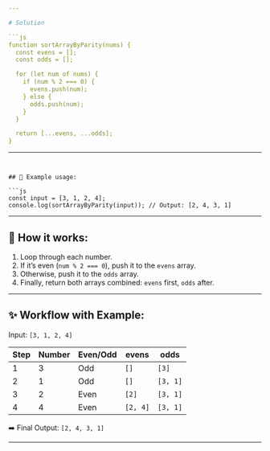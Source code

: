 ```yaml
---

# Solution

```js
function sortArrayByParity(nums) {
  const evens = [];
  const odds = [];

  for (let num of nums) {
    if (num % 2 === 0) {
      evens.push(num);
    } else {
      odds.push(num);
    }
  }

  return [...evens, ...odds];
}
```

---
```


## 🧪 Example usage:

```js
const input = [3, 1, 2, 4];
console.log(sortArrayByParity(input)); // Output: [2, 4, 3, 1]
```

---

## 🧠 How it works:

1. Loop through each number.
2. If it’s even (`num % 2 === 0`), push it to the `evens` array.
3. Otherwise, push it to the `odds` array.
4. Finally, return both arrays combined: `evens` first, `odds` after.

---

## ✨ Workflow with Example:

Input: `[3, 1, 2, 4]`

| Step | Number | Even/Odd | evens    | odds     |
| ---- | ------ | -------- | -------- | -------- |
| 1    | 3      | Odd      | `[]`     | `[3]`    |
| 2    | 1      | Odd      | `[]`     | `[3, 1]` |
| 3    | 2      | Even     | `[2]`    | `[3, 1]` |
| 4    | 4      | Even     | `[2, 4]` | `[3, 1]` |

➡️ Final Output: `[2, 4, 3, 1]`

---
